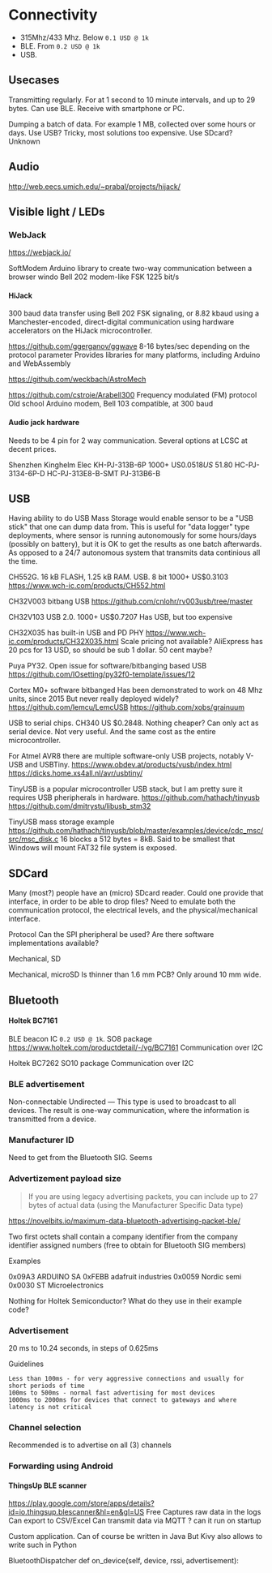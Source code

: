 
# Connectivity

- 315Mhz/433 Mhz. Below `0.1 USD @ 1k`
- BLE. From `0.2 USD @ 1k`
- USB. 

## Usecases

Transmitting regularly.
For at 1 second to 10 minute intervals, and up to 29 bytes.
Can use BLE.
Receive with smartphone or PC.

Dumping a batch of data.
For example 1 MB, collected over some hours or days.
Use USB? Tricky, most solutions too expensive.
Use SDcard? Unknown

## Audio

http://web.eecs.umich.edu/~prabal/projects/hijack/

## Visible light / LEDs

### WebJack
https://webjack.io/

SoftModem Arduino library
to create two-way communication between a browser windo
Bell 202 modem-like
FSK 1225 bit/s


#### HiJack
300 baud data transfer using Bell 202 FSK signaling, or
8.82 kbaud using a Manchester-encoded, direct-digital communication using hardware accelerators on the HiJack microcontroller.

https://github.com/ggerganov/ggwave
8-16 bytes/sec depending on the protocol parameter
Provides libraries for many platforms, including Arduino and WebAssembly

https://github.com/weckbach/AstroMech


https://github.com/cstroie/Arabell300
Frequency modulated (FM) protocol
Old school Arduino modem, Bell 103 compatible, at 300 baud

#### Audio jack hardware

Needs to be 4 pin for 2 way communication.
Several options at LCSC at decent prices.

Shenzhen Kinghelm Elec KH-PJ-313B-6P
1000+ 	US$0.0518 	US$ 51.80
HC-PJ-3134-6P-D
HC-PJ-313E8-B-SMT
PJ-313B6-B


## USB

Having ability to do USB Mass Storage would enable sensor
to be a "USB stick" that one can dump data from.
This is useful for "data logger" type deployments,
where sensor is running autonomously for some hours/days (possibly on battery),
but it is OK to get the results as one batch afterwards.
As opposed to a 24/7 autonomous system that transmits data continious all the time.

CH552G. 16 kB FLASH, 1.25 kB RAM. USB. 8 bit
1000+ US$0.3103 
https://www.wch-ic.com/products/CH552.html

CH32V003 bitbang USB
https://github.com/cnlohr/rv003usb/tree/master

CH32V103 USB 2.0. 1000+ US$0.7207 
Has USB, but too expensive

CH32X035 has built-in USB and PD PHY
https://www.wch-ic.com/products/CH32X035.html
Scale pricing not available?
AliExpress has 20 pcs for 13 USD, so should be sub 1 dollar.
50 cent maybe?

Puya PY32.
Open issue for software/bitbanging based USB
https://github.com/IOsetting/py32f0-template/issues/12


Cortex M0+ software bitbanged
Has been demonstrated to work on 48 Mhz units, since 2015
But never really deployed widely?
https://github.com/lemcu/LemcUSB
https://github.com/xobs/grainuum


USB to serial chips. CH340 US $0.2848. Nothing cheaper?
Can only act as serial device.
Not very useful. And the same cost as the entire microcontroller.

For Atmel AVR8 there are multiple software-only USB projects, notably V-USB and USBTiny.
https://www.obdev.at/products/vusb/index.html
https://dicks.home.xs4all.nl/avr/usbtiny/

TinyUSB is a popular microcontroller USB stack,
but I am pretty sure it requires USB pheripherals in hardware.
https://github.com/hathach/tinyusb
https://github.com/dmitrystu/libusb_stm32

TinyUSB mass storage example
https://github.com/hathach/tinyusb/blob/master/examples/device/cdc_msc/src/msc_disk.c
16 blocks a 512 bytes = 8kB. Said to be smallest that Windows will mount
FAT32 file system is exposed.


## SDCard
Many (most?) people have an (micro) SDcard reader.
Could one provide that interface, in order to be able to drop files?
Need to emulate both the communication protocol, the electrical levels, and the physical/mechanical interface.

Protocol
Can the SPI pheripheral be used?
Are there software implementations available?

Mechanical, SD


Mechanical, microSD
Is thinner than 1.6 mm PCB? Only around 10 mm wide.


## Bluetooth 

#### Holtek BC7161
BLE beacon IC
`0.2 USD @ 1k`. 
SO8 package
https://www.holtek.com/productdetail/-/vg/BC7161
Communication over I2C

Holtek BC7262
SO10 package
Communication over I2C

### BLE advertisement

Non-connectable Undirected — This type is used to broadcast to all devices.
The result is one-way communication, where the information is transmitted from a device.


### Manufacturer ID

Need to get from the Bluetooth SIG.
Seems 

### Advertizement payload size

> If you are using legacy advertising packets,
> you can include up to 27 bytes of actual data
> (using the Manufacturer Specific Data type)

https://novelbits.io/maximum-data-bluetooth-advertising-packet-ble/

Two first octets shall contain a company identifier from the
company identifier assigned numbers (free to obtain for Bluetooth SIG members)

Examples

0x09A3 ARDUINO SA
0xFEBB adafruit industries
0x0059 Nordic semi
0x0030 ST Microelectronics

Nothing for Holtek Semiconductor?
What do they use in their example code?

### Advertisement

20 ms to 10.24 seconds, in steps of 0.625ms

Guidelines

    Less than 100ms - for very aggressive connections and usually for short periods of time
    100ms to 500ms - normal fast advertising for most devices
    1000ms to 2000ms for devices that connect to gateways and where latency is not critical

### Channel selection

Recommended is to advertise on all (3) channels


### Forwarding using Android

#### ThingsUp BLE scanner

https://play.google.com/store/apps/details?id=io.thingsup.blescanner&hl=en&gl=US
Free
Captures raw data in the logs
Can export to CSV/Excel
Can transmit data via MQTT
? can it run on startup

Custom application.
Can of course be written in Java
But Kivy also allows to write such in Python

BluetoothDispatcher
    def on_device(self, device, rssi, advertisement):
